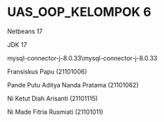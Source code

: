 # UAS_OOP_KELOMPOK 6
Netbeans 17

JDK 17

mysql-connector-j-8.0.33\mysql-connector-j-8.0.33

Fransiskus Papu (21101006)

Pande Putu Aditya Nanda Pratama (21101062)

Ni Ketut Diah Arisanti (21101115)

Ni Made Fitria Rusmiati (21101011)
